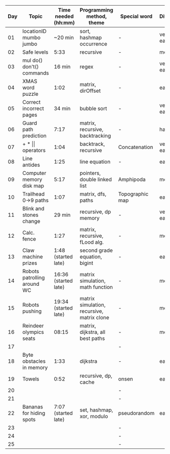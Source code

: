 | Day | Topic                       | Time needed (hh:mm)  | Programming method, theme                  | Special word    | Difficulty | Used help |
| --- | --------------------------- | -------------------- | ------------------------------------------ | --------------- | ---------- | --------- |
| 01  | locationID mumbo jumbo      | ~20 min              | sort, hashmap occurrence                   | -               | very easy  |           |
| 02  | Safe levels                 | 5:33                 | recursive                                  | -               | medium     |           |
| 03  | mul do() don't() commands   | 16 min               | regex                                      | -               | very easy  |           |
| 04  | XMAS word puzzle            | 1:02                 | matrix, dirOffset                          | -               | easy       |           |
| 05  | Correct incorrect pages     | 34 min               | bubble sort                                | -               | very easy  |           |
| 06  | Guard path prediction       | 7:17                 | matrix, recursive, backtracking            | -               | hard       |           |
| 07  | \+ \* \|\| operators        | 1:04                 | backtrack, recursive                       | Concatenation   | very easy  |           |
| 08  | Line antides                | 1:25                 | line equation                              | -               | easy       |           |
| 09  | Computer memory disk map    | 5:17                 | pointers, double linked list               | Amphipoda       | medium     |           |
| 10  | Trailhead 0->9 paths        | 1:07                 | matrix, dfs, paths                         | Topographic map | easy       |           |
| 11  | Blink and stones change     | 29 min               | recursive, dp memory                       | -               | very easy  |           |
| 12  | Calc. fence                 | 1:27                 | matrix, recursive, fLood alg.              | -               | medium     |           |
| 13  | Claw machine prizes         | 1:48 (started late)  | second grade equation, bigint              | -               | easy       |           |
| 14  | Robots patrolling around WC | 16:36 (started late) | matrix simulation, math function           | -               | medium     |           |
| 15  | Robots pushing              | 19:34 (started late) | matrix simulation, recursive, matrix clone | -               | medium     | Hint      |
| 16  | Reindeer olympics seats     | 08:15                | matrix, dijkstra, all best paths           | -               | medium     |           |
| 17  |                             |                      |                                            | -               |            |           |
| 18  | Byte obstacles in memory    | 1:33                 | dijkstra                                   | -               | easy       |           |
| 19  | Towels                      | 0:52                 | recursive, dp, cache                       | onsen           | easy       |           |
| 20  |                             |                      |                                            | -               |            |           |
| 21  |                             |                      |                                            | -               |            |           |
| 22  | Bananas for hiding spots    | 7:07 (started late)  | set, hashmap, xor, modulo                  | pseudorandom    | easy       |           |
| 23  |                             |                      |                                            | -               |            |           |
| 24  |                             |                      |                                            | -               |            |           |
| 25  |                             |                      |                                            | -               |            |           |
